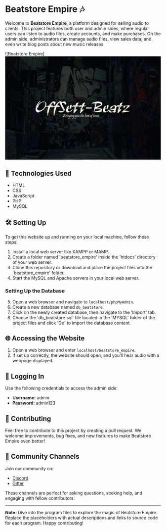 # Beatstore Empire 🎶

Welcome to **Beatstore Empire**, a platform designed for selling audio to clients. This project features both user and admin sides, where regular users can listen to audio files, create accounts, and make purchases. On the admin side, administrators can manage audio files, view sales data, and even write blog posts about new music releases.

![Beatstore Empire] <img src="images/banner.jpg">

## 🚀 Technologies Used

- HTML
- CSS
- JavaScript
- PHP
- MySQL

## 🛠️ Setting Up

To get this website up and running on your local machine, follow these steps:

1. Install a local web server like XAMPP or MAMP.
2. Create a folder named 'beatstore_empire' inside the 'htdocs' directory of your web server.
3. Clone this repository or download and place the project files into the 'beatstore_empire' folder.
4. Start the MySQL and Apache servers in your local web server.

### Setting Up the Database

5. Open a web browser and navigate to `localhost/phpMyAdmin`.
6. Create a new database named `db_beatstore`.
7. Click on the newly created database, then navigate to the 'Import' tab.
8. Choose the 'db_beatstore.sql' file located in the 'MYSQL' folder of the project files and click 'Go' to import the database content.

## 🌐 Accessing the Website

1. Open a web browser and enter `localhost/beatstore_empire`.
2. If set up correctly, the website should open, and you'll hear audio with a webpage displayed.

## 🚪 Logging In

Use the following credentials to access the admin side:

- **Username:** admin
- **Password:** admin123

## 🤝 Contributing

Feel free to contribute to this project by creating a pull request. We welcome improvements, bug fixes, and new features to make Beatstore Empire even better!

## 🌟 Community Channels

Join our community on:

- [Discord](https://the-algorithms.com/discord)
- [Gitter](https://gitter.im/TheAlgorithms/community)

These channels are perfect for asking questions, seeking help, and engaging with fellow contributors.

---

**Note:** Dive into the program files to explore the magic of Beatstore Empire. Replace the placeholders with actual descriptions and links to source code for each program. Happy contributing!
